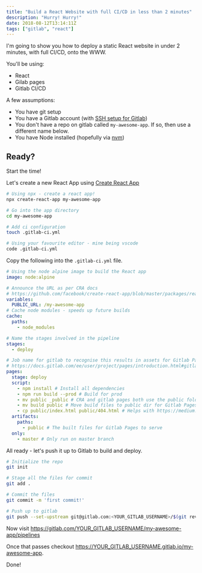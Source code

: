 ```yaml
---
title: "Build a React Website with full CI/CD in less than 2 minutes"
description: "Hurry! Hurry!"
date: 2018-08-12T13:14:11Z
tags: ["gitlab", "react"]
---
```


I'm going to show you how to deploy a static React website in under 2 minutes, with full CI/CD, onto the WWW.

You'll be using:

- React
- Gilab pages
- Gitlab CI/CD

A few assumptions:

- You have git setup
- You have a Gitlab account (with [SSH setup for Gitlab])
- You don't have a repo on gitlab called `my-awesome-app`. If so, then use a different name below.
- You have Node installed (hopefully via [nvm])

## Ready?

Start the time!

Let's create a new React App using [Create React App]

```bash
# Using npx - create a react app!
npx create-react-app my-awesome-app

# Go into the app directory
cd my-awesome-app

# Add ci configuration
touch .gitlab-ci.yml

# Using your favourite editor - mine being vscode
code .gitlab-ci.yml
```

Copy the following into the `.gitlab-ci.yml` file.

```yaml
# Using the node alpine image to build the React app
image: node:alpine

# Announce the URL as per CRA docs
# https://github.com/facebook/create-react-app/blob/master/packages/react-scripts/template/README.md#advanced-configuration
variables:
  PUBLIC_URL: /my-awesome-app
# Cache node modules - speeds up future builds
cache:
  paths:
    - node_modules

# Name the stages involved in the pipeline
stages:
  - deploy

# Job name for gitlab to recognise this results in assets for Gitlab Pages
# https://docs.gitlab.com/ee/user/project/pages/introduction.html#gitlab-pages-requirements
pages:
  stage: deploy
  script:
    - npm install # Install all dependencies
    - npm run build --prod # Build for prod
    - mv public _public # CRA and gitlab pages both use the public folder. This is only for the build pipeline.
    - mv build public # Move build files to public dir for Gitlab Pages
    - cp public/index.html public/404.html # Helps with https://medium.com/@pshrmn/demystifying-single-page-applications-3068d0555d46
  artifacts:
    paths:
      - public # The built files for Gitlab Pages to serve
  only:
    - master # Only run on master branch
```

All ready - let's push it up to Gitlab to build and deploy.

```bash
# Initialize the repo
git init

# Stage all the files for commit
git add .

# Commit the files
git commit -m 'first commit!'

# Push up to gitlab
git push --set-upstream git@gitlab.com:<YOUR_GITLAB_USERNAME>/$(git rev-parse --show-toplevel | xargs basename).git $(git rev-parse --abbrev-ref HEAD)
```

Now visit <https://gitlab.com/YOUR_GITLAB_USERNAME/my-awesome-app/pipelines>

Once that passes checkout <https://YOUR_GITLAB_USERNAME.gitlab.io/my-awesome-app>.

Done!

<!-- References -->

[nvm]: https://github.com/creationix/nvm
[create react app]: https://github.com/facebook/create-react-app
[ssh setup for gitlab]: https://docs.gitlab.com/ee/ssh/
